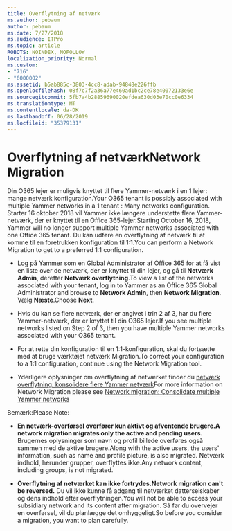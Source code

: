 ```yaml
---
title: Overflytning af netværk
ms.author: pebaum
author: pebaum
ms.date: 7/27/2018
ms.audience: ITPro
ms.topic: article
ROBOTS: NOINDEX, NOFOLLOW
localization_priority: Normal
ms.custom:
- "716"
- "6000002"
ms.assetid: b5ab885c-3803-4cc8-adab-94848e226ffb
ms.openlocfilehash: 08f7c7f2a36a77e460ad1bc2ce78e40072133e6e
ms.sourcegitcommit: 5fb7a4b28859690020efdea630d03e70cc0e6334
ms.translationtype: MT
ms.contentlocale: da-DK
ms.lasthandoff: 06/28/2019
ms.locfileid: "35379131"
---
```

# <a name="network-migration"></a><span data-ttu-id="5f84a-102">Overflytning af netværk</span><span class="sxs-lookup"><span data-stu-id="5f84a-102">Network Migration</span></span>

<span data-ttu-id="5f84a-103">Din O365 lejer er muligvis knyttet til flere Yammer-netværk i en 1 lejer: mange netværk konfiguration.</span><span class="sxs-lookup"><span data-stu-id="5f84a-103">Your O365 tenant is possibly associated with multiple Yammer networks in a 1 tenant : Many networks configuration.</span></span> <span data-ttu-id="5f84a-104">Starter 16 oktober 2018 vil Yammer ikke længere understøtte flere Yammer-netværk, der er knyttet til en Office 365-lejer.</span><span class="sxs-lookup"><span data-stu-id="5f84a-104">Starting October 16, 2018, Yammer will no longer support multiple Yammer networks associated with one Office 365 tenant.</span></span> <span data-ttu-id="5f84a-105">Du kan udføre en overflytning af netværk til at komme til en foretrukken konfiguration til 1:1.</span><span class="sxs-lookup"><span data-stu-id="5f84a-105">You can perform a Network Migration to get to a preferred 1:1 configuration.</span></span>
  
- <span data-ttu-id="5f84a-106">Log på Yammer som en Global Administrator af Office 365 for at få vist en liste over de netværk, der er knyttet til din lejer, og gå til **Netværk Admin**, derefter **Netværk overflytning**.</span><span class="sxs-lookup"><span data-stu-id="5f84a-106">To view a list of the networks associated with your tenant, log in to Yammer as an Office 365 Global Administrator and browse to **Network Admin**, then **Network Migration**.</span></span> <span data-ttu-id="5f84a-107">Vælg **Næste**.</span><span class="sxs-lookup"><span data-stu-id="5f84a-107">Choose **Next**.</span></span>

- <span data-ttu-id="5f84a-108">Hvis du kan se flere netværk, der er angivet i trin 2 af 3, har du flere Yammer-netværk, der er knyttet til din O365 lejer.</span><span class="sxs-lookup"><span data-stu-id="5f84a-108">If you see multiple networks listed on Step 2 of 3, then you have multiple Yammer networks associated with your O365 tenant.</span></span>

- <span data-ttu-id="5f84a-109">For at rette din konfiguration til en 1:1-konfiguration, skal du fortsætte med at bruge værktøjet netværk Migration.</span><span class="sxs-lookup"><span data-stu-id="5f84a-109">To correct your configuration to a 1:1 configuration, continue using the Network Migration tool.</span></span>

- <span data-ttu-id="5f84a-110">Yderligere oplysninger om overflytning af netværket finder du [netværk overflytning: konsolidere flere Yammer netværk](https://support.office.com/article/a22c1b20-9231-4ce2-a916-392b1056d002)</span><span class="sxs-lookup"><span data-stu-id="5f84a-110">For more information on Network Migration please see [Network migration: Consolidate multiple Yammer networks](https://support.office.com/article/a22c1b20-9231-4ce2-a916-392b1056d002)</span></span>

<span data-ttu-id="5f84a-111">Bemærk:</span><span class="sxs-lookup"><span data-stu-id="5f84a-111">Please Note:</span></span>
  
- <span data-ttu-id="5f84a-112">**En netværk-overførsel overfører kun aktivt og afventende brugere.**</span><span class="sxs-lookup"><span data-stu-id="5f84a-112">**A network migration migrates only the active and pending users.**</span></span> <span data-ttu-id="5f84a-113">Brugernes oplysninger som navn og profil billede overføres også sammen med de aktive brugere.</span><span class="sxs-lookup"><span data-stu-id="5f84a-113">Along with the active users, the users' information, such as name and profile picture, is also migrated.</span></span> <span data-ttu-id="5f84a-114">Netværk indhold, herunder grupper, overflyttes ikke.</span><span class="sxs-lookup"><span data-stu-id="5f84a-114">Any network content, including groups, is not migrated.</span></span>

- <span data-ttu-id="5f84a-115">**Overflytning af netværket kan ikke fortrydes.**</span><span class="sxs-lookup"><span data-stu-id="5f84a-115">**Network migration can't be reversed.**</span></span> <span data-ttu-id="5f84a-116">Du vil ikke kunne få adgang til netværket datterselskaber og dens indhold efter overflytningen.</span><span class="sxs-lookup"><span data-stu-id="5f84a-116">You will not be able to access your subsidiary network and its content after migration.</span></span> <span data-ttu-id="5f84a-117">Så før du overvejer en overførsel, vil du planlægge det omhyggeligt.</span><span class="sxs-lookup"><span data-stu-id="5f84a-117">So before you consider a migration, you want to plan carefully.</span></span>
